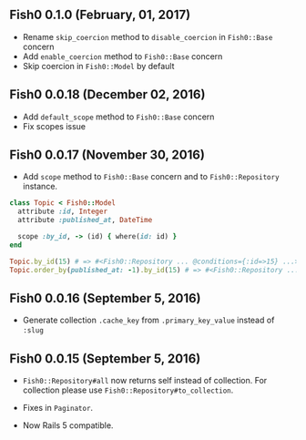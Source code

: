 ## Fish0 0.1.0 (February, 01, 2017) ##

* Rename `skip_coercion` method to `disable_coercion` in `Fish0::Base` concern
* Add `enable_coercion` method to `Fish0::Base` concern
* Skip coercion in `Fish0::Model` by default

## Fish0 0.0.18 (December 02, 2016) ##

* Add `default_scope` method to `Fish0::Base` concern
* Fix scopes issue

## Fish0 0.0.17 (November 30, 2016) ##

* Add `scope` method to `Fish0::Base` concern and to `Fish0::Repository` instance.

```ruby
class Topic < Fish0::Model
  attribute :id, Integer
  attribute :published_at, DateTime

  scope :by_id, -> (id) { where(id: id) }
end

Topic.by_id(15) # => #<Fish0::Repository ... @conditions={:id=>15} ...>
Topic.order_by(published_at: -1).by_id(15) # => #<Fish0::Repository ... @conditions={:id=>15}, @order={:published_at=>-1} ...>
```

## Fish0 0.0.16 (September 5, 2016) ##

* Generate collection `.cache_key` from `.primary_key_value` instead of `:slug`

## Fish0 0.0.15 (September 5, 2016) ##

* `Fish0::Repository#all` now returns self instead of collection.
For collection please use `Fish0::Repository#to_collection`.

* Fixes in `Paginator`.

* Now Rails 5 compatible.
